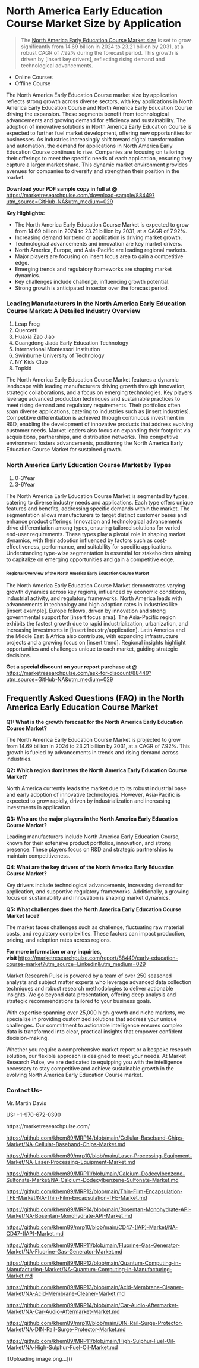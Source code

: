 <h1>North America Early Education Course Market&nbsp;Size by Application</h1><blockquote><p>The <a href="https://marketresearchpulse.com/download-sample/88449?utm_source=GitHub-NA&amp;utm_medium=029">North America Early Education Course Market size</a> is set to grow significantly from 14.69 billion in 2024 to 23.21 billion by 2031, at a robust CAGR of 7.92% during the forecast period. This growth is driven by [insert key drivers], reflecting rising demand and technological advancements.</p></blockquote><ul><li>Online Courses<li> Offline Course</li></ul><p>The North America Early Education Course market size by application reflects strong growth across diverse sectors, with key applications in North America Early Education Course and North America Early Education Course driving the expansion. These segments benefit from technological advancements and growing demand for efficiency and sustainability. The adoption of innovative solutions in North America Early Education Course is expected to further fuel market development, offering new opportunities for businesses. As industries increasingly shift toward digital transformation and automation, the demand for applications in North America Early Education Course continues to rise. Companies are focusing on tailoring their offerings to meet the specific needs of each application, ensuring they capture a larger market share. This dynamic market environment provides avenues for companies to diversify and strengthen their position in the market.</p><p><strong>Download your PDF sample copy in full at @ </strong><a href="https://marketresearchpulse.com/download-sample/88449?utm_source=GitHub-NA&amp;utm_medium=029">https://marketresearchpulse.com/download-sample/88449?utm_source=GitHub-NA&amp;utm_medium=029</a></p><p><strong>Key Highlights: </strong></p><ul><li>The North America Early Education Course Market is expected to grow from 14.69 billion in 2024 to 23.21 billion by 2031, at a CAGR of 7.92%.</li><li>Increasing demand for trend or application is driving market growth.</li><li>Technological advancements and innovation are key market drivers.</li><li>North America, Europe, and Asia-Pacific are leading regional markets.</li><li>Major players are focusing on insert focus area to gain a competitive edge.</li><li>Emerging trends and regulatory frameworks are shaping market dynamics.</li><li>Key challenges include challenge, influencing growth potential.</li><li>Strong growth is anticipated in sector over the forecast period.</li></ul><h3>Leading Manufacturers in the North America Early Education Course Market: A Detailed Industry Overview</h3><ol><li>Leap Frog</li><li>Quercetti</li><li>Huaxia Zao Jiao</li><li>Guangdong Jiada Early Education Technology</li><li>International Montessori Institution</li><li>Swinburne University of Technology</li><li>NY Kids Club</li><li>Topkid</li></ol><div class="flex max-w-full flex-col flex-grow"><div class="min-h-8 text-message flex w-full flex-col items-end gap-2 whitespace-normal break-words [.text-message+&amp;]:mt-5" dir="auto" data-message-author-role="assistant" data-message-id="fd8432e4-4910-450d-b182-61b7bfb0a01f" data-message-model-slug="gpt-4o"><div class="flex w-full flex-col gap-1 empty:hidden first:pt-[3px]"><div class="markdown prose w-full break-words dark:prose-invert light"><p>The North America Early Education Course Market features a dynamic landscape with leading manufacturers driving growth through innovation, strategic collaborations, and a focus on emerging technologies. Key players leverage advanced production techniques and sustainable practices to meet rising demand and regulatory requirements. Their portfolios often span diverse applications, catering to industries such as [insert industries]. Competitive differentiation is achieved through continuous investment in R&amp;D, enabling the development of innovative products that address evolving customer needs. Market leaders also focus on expanding their footprint via acquisitions, partnerships, and distribution networks. This competitive environment fosters advancements, positioning the North America Early Education Course Market for sustained growth.</p></div></div></div></div><h3>North America Early Education Course Market by Types</h3><ol><li>0-3Year<li> 3-6Year</li></ol><div class="flex max-w-full flex-col flex-grow"><div class="min-h-8 text-message flex w-full flex-col items-end gap-2 whitespace-normal break-words [.text-message+&amp;]:mt-5" dir="auto" data-message-author-role="assistant" data-message-id="084470be-0bb7-4664-bddf-5156b4f41249" data-message-model-slug="gpt-4o-mini"><div class="flex w-full flex-col gap-1 empty:hidden first:pt-[3px]"><div class="markdown prose w-full break-words dark:prose-invert light"><p>The North America Early Education Course Market is segmented by types, catering to diverse industry needs and applications. Each type offers unique features and benefits, addressing specific demands within the market. The segmentation allows manufacturers to target distinct customer bases and enhance product offerings. Innovation and technological advancements drive differentiation among types, ensuring tailored solutions for varied end-user requirements. These types play a pivotal role in shaping market dynamics, with their adoption influenced by factors such as cost-effectiveness, performance, and suitability for specific applications. Understanding type-wise segmentation is essential for stakeholders aiming to capitalize on emerging opportunities and gain a competitive edge.</p></div></div></div></div><h3><span style="font-size: 11px;">Regional Overview of the North America Early Education Course Market</span></h3><div class="flex max-w-full flex-col flex-grow"><div class="min-h-8 text-message flex w-full flex-col items-end gap-2 whitespace-normal break-words [.text-message+&amp;]:mt-5" dir="auto" data-message-author-role="assistant" data-message-id="e9038762-ce64-4e30-91c9-9bd413514231" data-message-model-slug="gpt-4o-mini"><div class="flex w-full flex-col gap-1 empty:hidden first:pt-[3px]"><div class="markdown prose w-full break-words dark:prose-invert light"><p>The North America Early Education Course Market demonstrates varying growth dynamics across key regions, influenced by economic conditions, industrial activity, and regulatory frameworks. North America leads with advancements in technology and high adoption rates in industries like [insert example]. Europe follows, driven by innovation and strong governmental support for [insert focus area]. The Asia-Pacific region exhibits the fastest growth due to rapid industrialization, urbanization, and increasing investments in [insert industry/application]. Latin America and the Middle East &amp; Africa also contribute, with expanding infrastructure projects and a growing focus on [insert trend]. Regional insights highlight opportunities and challenges unique to each market, guiding strategic decisions.</p></div></div></div></div><p><strong>Get a special discount on your report purchase at @ </strong><a href="https://marketresearchpulse.com/ask-for-discount/88449?utm_source=GitHub-NA&amp;utm_medium=029">https://marketresearchpulse.com/ask-for-discount/88449?utm_source=GitHub-NA&amp;utm_medium=029</a></p><h2>Frequently Asked Questions (FAQ) in the North America Early Education Course Market</h2><p><strong>Q1: What is the growth forecast for the North America Early Education Course Market?</strong></p><p>The North America Early Education Course Market is projected to grow from 14.69 billion in 2024 to 23.21 billion by 2031, at a CAGR of 7.92%. This growth is fueled by advancements in trends and rising demand across industries.</p><p><strong>Q2: Which region dominates the North America Early Education Course Market?</strong></p><p>North America currently leads the market due to its robust industrial base and early adoption of innovative technologies. However, Asia-Pacific is expected to grow rapidly, driven by industrialization and increasing investments in application.</p><p><strong>Q3: Who are the major players in the North America Early Education Course Market?</strong></p><p>Leading manufacturers include North America Early Education Course, known for their extensive product portfolios, innovation, and strong presence. These players focus on R&amp;D and strategic partnerships to maintain competitiveness.</p><p><strong>Q4: What are the key drivers of the North America Early Education Course Market?</strong></p><p>Key drivers include technological advancements, increasing demand for application, and supportive regulatory frameworks. Additionally, a growing focus on sustainability and innovation is shaping market dynamics.</p><p><strong>Q5: What challenges does the North America Early Education Course Market face?</strong></p><p>The market faces challenges such as challenge, fluctuating raw material costs, and regulatory complexities. These factors can impact production, pricing, and adoption rates across regions.</p><p><strong>For more information or any inquiries, visit&nbsp;</strong><a href="https://marketresearchpulse.com/report/88449/early-education-course-market?utm_source=Linkedin&utm_medium=029">https://marketresearchpulse.com/report/88449/early-education-course-market?utm_source=Linkedin&utm_medium=029</a></p><p>Market Research Pulse is powered by a team of over 250 seasoned analysts and subject matter experts who leverage advanced data collection techniques and robust research methodologies to deliver actionable insights. We go beyond data presentation, offering deep analysis and strategic recommendations tailored to your business goals.</p><p>With expertise spanning over 25,000 high-growth and niche markets, we specialize in providing customized solutions that address your unique challenges. Our commitment to actionable intelligence ensures complex data is transformed into clear, practical insights that empower confident decision-making.</p><p>Whether you require a comprehensive market report or a bespoke research solution, our flexible approach is designed to meet your needs. At Market Research Pulse, we are dedicated to equipping you with the intelligence necessary to stay competitive and achieve sustainable growth in the evolving North America Early Education Course market.</p><h3><strong>Contact Us-</strong></h3><p>Mr. Martin Davis</p><p>US: +1-970-672-0390</p><p>https://marketresearchpulse.com/</p><p><a href="https://github.com/khem89/MRP14/blob/main/Cellular-Baseband-Chips-Market/NA-Cellular-Baseband-Chips-Market.md">https://github.com/khem89/MRP14/blob/main/Cellular-Baseband-Chips-Market/NA-Cellular-Baseband-Chips-Market.md</a></p><p><a href="https://github.com/khem89/mrp10/blob/main/Laser-Processing-Equipment-Market/NA-Laser-Processing-Equipment-Market.md">https://github.com/khem89/mrp10/blob/main/Laser-Processing-Equipment-Market/NA-Laser-Processing-Equipment-Market.md</a></p><p><a href="https://github.com/khem89/MRP11/blob/main/Calcium-Dodecylbenzene-Sulfonate-Market/NA-Calcium-Dodecylbenzene-Sulfonate-Market.md">https://github.com/khem89/MRP11/blob/main/Calcium-Dodecylbenzene-Sulfonate-Market/NA-Calcium-Dodecylbenzene-Sulfonate-Market.md</a></p><p><a href="https://github.com/khem89/MRP12/blob/main/Thin-Film-Encapsulation-TFE-Market/NA-Thin-Film-Encapsulation-TFE-Market.md">https://github.com/khem89/MRP12/blob/main/Thin-Film-Encapsulation-TFE-Market/NA-Thin-Film-Encapsulation-TFE-Market.md</a></p><p><a href="https://github.com/khem89/MRP14/blob/main/Bosentan-Monohydrate-API-Market/NA-Bosentan-Monohydrate-API-Market.md">https://github.com/khem89/MRP14/blob/main/Bosentan-Monohydrate-API-Market/NA-Bosentan-Monohydrate-API-Market.md</a></p><p><a href="https://github.com/khem89/mrp10/blob/main/CD47-(IAP)-Market/NA-CD47-(IAP)-Market.md">https://github.com/khem89/mrp10/blob/main/CD47-(IAP)-Market/NA-CD47-(IAP)-Market.md</a></p><p><a href="https://github.com/khem89/MRP11/blob/main/Fluorine-Gas-Generator-Market/NA-Fluorine-Gas-Generator-Market.md">https://github.com/khem89/MRP11/blob/main/Fluorine-Gas-Generator-Market/NA-Fluorine-Gas-Generator-Market.md</a></p><p><a href="https://github.com/khem89/MRP12/blob/main/Quantum-Computing-in-Manufacturing-Market/NA-Quantum-Computing-in-Manufacturing-Market.md">https://github.com/khem89/MRP12/blob/main/Quantum-Computing-in-Manufacturing-Market/NA-Quantum-Computing-in-Manufacturing-Market.md</a></p><p><a href="https://github.com/khem89/MRP13/blob/main/Acid-Membrane-Cleaner-Market/NA-Acid-Membrane-Cleaner-Market.md">https://github.com/khem89/MRP13/blob/main/Acid-Membrane-Cleaner-Market/NA-Acid-Membrane-Cleaner-Market.md</a></p><p><a href="https://github.com/khem89/MRP14/blob/main/Car-Audio-Aftermarket-Market/NA-Car-Audio-Aftermarket-Market.md">https://github.com/khem89/MRP14/blob/main/Car-Audio-Aftermarket-Market/NA-Car-Audio-Aftermarket-Market.md</a></p><p><a href="https://github.com/khem89/mrp10/blob/main/DIN-Rail-Surge-Protector-Market/NA-DIN-Rail-Surge-Protector-Market.md">https://github.com/khem89/mrp10/blob/main/DIN-Rail-Surge-Protector-Market/NA-DIN-Rail-Surge-Protector-Market.md</a></p><p><a href="https://github.com/khem89/MRP11/blob/main/High-Sulphur-Fuel-Oil-Market/NA-High-Sulphur-Fuel-Oil-Market.md">https://github.com/khem89/MRP11/blob/main/High-Sulphur-Fuel-Oil-Market/NA-High-Sulphur-Fuel-Oil-Market.md</a></p>
![Uploading image.png…]()
